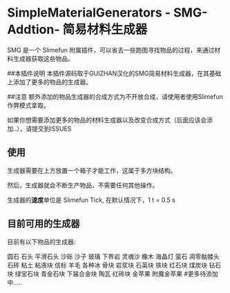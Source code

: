 # SimpleMaterialGenerators - SMG-Addtion- 简易材料生成器

SMG 是一个 Slimefun 附属插件，可以省去一些跑图寻找物品的过程，来通过材料生成器获取这些物品。

##本插件说明
本插件源码取于GUIZHAN汉化的SMG简易材料生成器，在其基础上添加了更多的物品的生成器。

##注意
额外添加的物品生成器的合成方式为不开放合成，请使用者使用Slimefun作弊模式拿取。

如果你想需要添加更多的物品的材料生成器以及改变合成方式（后面应该会添加..），请提交到ISSUES


## 使用

生成器需要在上方放置一个箱子才能工作，这属于多方块结构。

然后，生成器就会不断生产物品，不需要任何其他操作。

生成器的**速度**单位是 Slimefun Tick, 在默认情况下，1 t = 0.5 s

## 目前可用的生成器

目前有以下物品的生成器:

圆石
石头
平滑石头
沙砾
沙子
玻璃
下界岩
灵魂沙
橡木
海晶灯
萤石
凋零骷髅头
石砖
粘土
粘液块
信标
羊毛
各种冰
骨块
岩浆块
石英块
铁块
红石块
煤炭块
钻石块
绿宝石块
青金石块
下届合金块
陶瓦
红砖块
金苹果
附魔金苹果
#更多待添加中.....

